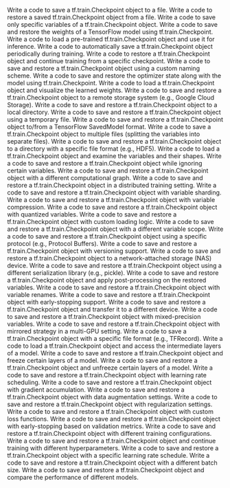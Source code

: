 Write a code to save a tf.train.Checkpoint object to a file.
Write a code to restore a saved tf.train.Checkpoint object from a file.
Write a code to save only specific variables of a tf.train.Checkpoint object.
Write a code to save and restore the weights of a TensorFlow model using tf.train.Checkpoint.
Write a code to load a pre-trained tf.train.Checkpoint object and use it for inference.
Write a code to automatically save a tf.train.Checkpoint object periodically during training.
Write a code to restore a tf.train.Checkpoint object and continue training from a specific checkpoint.
Write a code to save and restore a tf.train.Checkpoint object using a custom naming scheme.
Write a code to save and restore the optimizer state along with the model using tf.train.Checkpoint.
Write a code to load a tf.train.Checkpoint object and visualize the learned weights.
Write a code to save and restore a tf.train.Checkpoint object to a remote storage system (e.g., Google Cloud Storage).
Write a code to save and restore a tf.train.Checkpoint object to a local directory.
Write a code to save and restore a tf.train.Checkpoint object using a temporary file.
Write a code to save and restore a tf.train.Checkpoint object to/from a TensorFlow SavedModel format.
Write a code to save a tf.train.Checkpoint object to multiple files (splitting the variables into separate files).
Write a code to save and restore a tf.train.Checkpoint object to a directory with a specific file format (e.g., HDF5).
Write a code to load a tf.train.Checkpoint object and examine the variables and their shapes.
Write a code to save and restore a tf.train.Checkpoint object while ignoring certain variables.
Write a code to save and restore a tf.train.Checkpoint object with a different computational graph.
Write a code to save and restore a tf.train.Checkpoint object in a distributed training setting.
Write a code to save and restore a tf.train.Checkpoint object with variable sharding.
Write a code to save and restore a tf.train.Checkpoint object with variable compression.
Write a code to save and restore a tf.train.Checkpoint object with quantized variables.
Write a code to save and restore a tf.train.Checkpoint object with custom loading logic.
Write a code to save and restore a tf.train.Checkpoint object with a different variable scope.
Write a code to save and restore a tf.train.Checkpoint object using a specific protocol (e.g., Protocol Buffers).
Write a code to save and restore a tf.train.Checkpoint object with versioning support.
Write a code to save and restore a tf.train.Checkpoint object to a network-attached storage (NAS) device.
Write a code to save and restore a tf.train.Checkpoint object using a different serialization library (e.g., pickle).
Write a code to save and restore a tf.train.Checkpoint object and apply post-processing on the restored variables.
Write a code to save and restore a tf.train.Checkpoint object with variable renames.
Write a code to save and restore a tf.train.Checkpoint object with early-stopping support.
Write a code to save and restore a tf.train.Checkpoint object and transfer it to a different device.
Write a code to save and restore a tf.train.Checkpoint object with mixed-precision variables.
Write a code to save and restore a tf.train.Checkpoint object with mirrored strategy in a multi-GPU setting.
Write a code to save a tf.train.Checkpoint object with a specific file format (e.g., TFRecord).
Write a code to load a tf.train.Checkpoint object and access the intermediate layers of a model.
Write a code to save and restore a tf.train.Checkpoint object and freeze certain layers of a model.
Write a code to save and restore a tf.train.Checkpoint object and unfreeze certain layers of a model.
Write a code to save and restore a tf.train.Checkpoint object with learning rate scheduling.
Write a code to save and restore a tf.train.Checkpoint object with gradient accumulation.
Write a code to save and restore a tf.train.Checkpoint object with data augmentation settings.
Write a code to save and restore a tf.train.Checkpoint object with regularization settings.
Write a code to save and restore a tf.train.Checkpoint object with custom loss functions.
Write a code to save and restore a tf.train.Checkpoint object with early-stopping based on validation metrics.
Write a code to save and restore a tf.train.Checkpoint object with different training configurations.
Write a code to save and restore a tf.train.Checkpoint object and continue training with different hyperparameters.
Write a code to save and restore a tf.train.Checkpoint object with a specific learning rate schedule.
Write a code to save and restore a tf.train.Checkpoint object with a different batch size.
Write a code to save and restore a tf.train.Checkpoint object and compare the performance of different models.